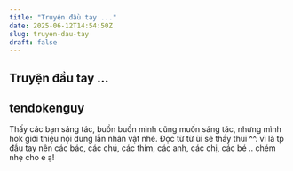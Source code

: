 ```yaml
---
title: "Truyện đầu tay ..."
date: 2025-06-12T14:54:50Z
slug: truyen-dau-tay
draft: false
---
```


## Truyện đầu tay ...

## tendokenguy

Thấy các bạn sáng tác, buồn buồn mình cũng muốn sáng tác, nhưng mình hok giới thiệu nội dung lẫn nhân vật nhé. Đọc từ từ ùi sẽ thấy thui ^^. vì là tp đầu tay nên các bác, các chú, các thím, các anh, các chị, các bé .. chém nhẹ cho e ạ!